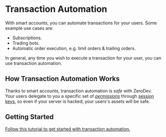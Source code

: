 # Transaction Automation

With smart accounts, you can automate transactions for your users.  Some example use cases are:

- Subscriptions.
- Trading bots.
- Automatic order execution, e.g. limit orders & trailing orders.

In general, any time you wish to execute a transaction for your user, you can use transaction automation.

## How Transaction Automation Works

Thanks to smart accounts, transaction automation is *safe* with ZeroDev.  Your users delegate to you a specific set of [*permissions*](https://docs.zerodev.app/smart-wallet/permissions/intro) through [session keys](https://docs.zerodev.app/blog/session-keys-are-the-jwts-of-web3), so even if your server is hacked, your users's assets will be safe. 

## Getting Started

[Follow this tutorial to get started with transaction automation.](/smart-wallet/permissions/transaction-automation)
